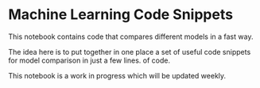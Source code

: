 # Machine Learning Code Snippets

This notebook contains code that compares different models in a fast way. 

The idea here is to put together in one place a set of useful code snippets for model comparison in just a few lines. of code.

This notebook is a work in progress which will be updated weekly.
